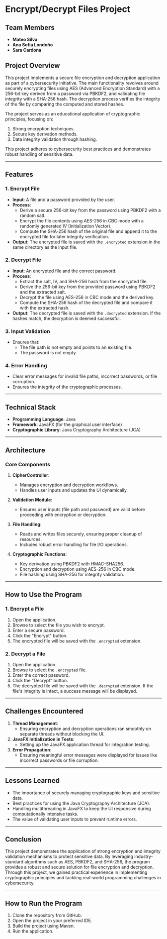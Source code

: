 # **Encrypt/Decrypt Files Project**

## **Team Members**
- **Mateo Silva**
- **Ana Sofia Londoño**
- **Sara Cardona**

## **Project Overview**
This project implements a secure file encryption and decryption application as part of a cybersecurity initiative. The main functionality revolves around securely encrypting files using AES (Advanced Encryption Standard) with a 256-bit key derived from a password via PBKDF2, and validating file integrity with a SHA-256 hash. The decryption process verifies the integrity of the file by comparing the computed and stored hashes.

The project serves as an educational application of cryptographic principles, focusing on:
1. Strong encryption techniques.
2. Secure key derivation methods.
3. Data integrity validation through hashing.

This project adheres to cybersecurity best practices and demonstrates robust handling of sensitive data.

---

## **Features**

### **1. Encrypt File**
- **Input**: A file and a password provided by the user.
- **Process**:
  - Derive a secure 256-bit key from the password using PBKDF2 with a random salt.
  - Encrypt the file contents using AES-256 in CBC mode with a randomly generated IV (Initialization Vector).
  - Compute the SHA-256 hash of the original file and append it to the encrypted file for later integrity verification.
- **Output**: The encrypted file is saved with the `.encrypted` extension in the same directory as the input file.

### **2. Decrypt File**
- **Input**: An encrypted file and the correct password.
- **Process**:
  - Extract the salt, IV, and SHA-256 hash from the encrypted file.
  - Derive the 256-bit key from the provided password using PBKDF2 and the extracted salt.
  - Decrypt the file using AES-256 in CBC mode and the derived key.
  - Compute the SHA-256 hash of the decrypted file and compare it with the extracted hash.
- **Output**: The decrypted file is saved with the `.decrypted` extension. If the hashes match, the decryption is deemed successful.

### **3. Input Validation**
- Ensures that:
  - The file path is not empty and points to an existing file.
  - The password is not empty.

### **4. Error Handling**
- Clear error messages for invalid file paths, incorrect passwords, or file corruption.
- Ensures the integrity of the cryptographic processes.

---

## **Technical Stack**
- **Programming Language**: Java
- **Framework**: JavaFX (for the graphical user interface)
- **Cryptographic Library**: Java Cryptography Architecture (JCA)

---

## **Architecture**

### **Core Components**
1. **CipherController**:
   - Manages encryption and decryption workflows.
   - Handles user inputs and updates the UI dynamically.

2. **Validation Module**:
   - Ensures user inputs (file path and password) are valid before proceeding with encryption or decryption.

3. **File Handling**:
   - Reads and writes files securely, ensuring proper cleanup of resources.
   - Includes robust error handling for file I/O operations.

4. **Cryptographic Functions**:
   - Key derivation using PBKDF2 with HMAC-SHA256.
   - Encryption and decryption using AES-256 in CBC mode.
   - File hashing using SHA-256 for integrity validation.

---

## **How to Use the Program**

### **1. Encrypt a File**
1. Open the application.
2. Browse to select the file you wish to encrypt.
3. Enter a secure password.
4. Click the "Encrypt" button.
5. The encrypted file will be saved with the `.encrypted` extension.

### **2. Decrypt a File**
1. Open the application.
2. Browse to select the `.encrypted` file.
3. Enter the correct password.
4. Click the "Decrypt" button.
5. The decrypted file will be saved with the `.decrypted` extension. If the file's integrity is intact, a success message will be displayed.

---

## **Challenges Encountered**
1. **Thread Management**:
   - Ensuring encryption and decryption operations ran smoothly on separate threads without blocking the UI.
2. **JavaFX Initialization in Tests**:
   - Setting up the JavaFX application thread for integration testing.
3. **Error Propagation**:
   - Ensuring meaningful error messages were displayed for issues like incorrect passwords or file corruption.

---

## **Lessons Learned**
- The importance of securely managing cryptographic keys and sensitive data.
- Best practices for using the Java Cryptography Architecture (JCA).
- Handling multithreading in JavaFX to keep the UI responsive during computationally intensive tasks.
- The value of validating user inputs to prevent runtime errors.

---

## **Conclusion**
This project demonstrates the application of strong encryption and integrity validation mechanisms to protect sensitive data. By leveraging industry-standard algorithms such as AES, PBKDF2, and SHA-256, the program provides a robust and secure solution for file encryption and decryption. Through this project, we gained practical experience in implementing cryptographic principles and tackling real-world programming challenges in cybersecurity.

---

## **How to Run the Program**
1. Clone the repository from GitHub.
2. Open the project in your preferred IDE.
3. Build the project using Maven.
4. Run the application.



